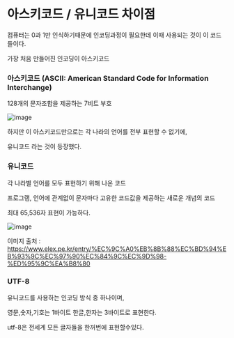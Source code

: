 # 아스키코드 /  유니코드 차이점

컴퓨터는 0과 1만 인식하기때문에 인코딩과정이 필요한데 이때 사용되는 것이 이 코드들이다.

가장 처음 만들어진 인코딩이 아스키코드

### 아스키코드 (ASCII: American Standard Code for Information Interchange)
128개의 문자조합을 제공하는 7비트 부호

![image](https://user-images.githubusercontent.com/85108615/192173089-f53741df-87fc-419c-b2f5-8ddfd7e42816.png)

하지만 이 아스키코드만으로는 각 나라의 언어를 전부 표현할 수 없기에,

유니코드 라는 것이 등장했다.



### 유니코드 

각 나라별 언어를 모두 표현하기 위해 나온 코드

프로그램, 언어에 관계없이 문자마다 고유한 코드값을 제공하는 새로운 개념의 코드

최대 65,536자 표현이 가능하다.

![image](https://user-images.githubusercontent.com/85108615/192173249-196a3aea-1f87-4444-aa65-c73743aecb8d.png)

이미지 출처 : https://www.elex.pe.kr/entry/%EC%9C%A0%EB%8B%88%EC%BD%94%EB%93%9C%EC%97%90%EC%84%9C%EC%9D%98-%ED%95%9C%EA%B8%80


### UTF-8
유니코드를 사용하는 인코딩 방식 중 하나이며, 

영문,숫자,기호는 1바이트 한글,한자는 3바이트로 표현한다.

utf-8은 전세계 모든 글자들을 한꺼번에 표현할수있다.





